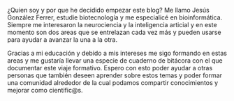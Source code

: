 ¿Quien soy y por que he decidido empezar este blog?
Me llamo Jesús González Ferrer, estudie biotecnología y me especialicé en bioinformática. Siempre me interesaron la neurociencia y la inteligencia articial y en este momento son dos areas que se entrelazan cada vez más y pueden usarse para ayudar a avanzar la una a la otra.

Gracias a mi educación y debido a mis intereses me sigo formando en estas areas y me gustaría llevar una especie de cuaderno de bitácora con el que documentar este viaje formativo. Espero con esto poder ayudar a otras personas que también deseen aprender sobre estos temas y poder formar una comunidad alrededor de la cual podamos compartir conocimientos y mejorar como cientific@s.
